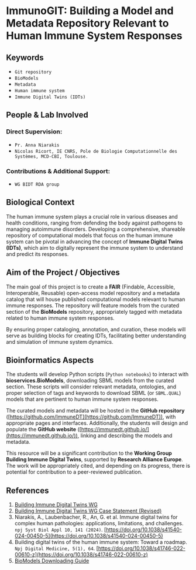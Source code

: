 # ImmunoGIT: Building a Model and Metadata Repository Relevant to Human Immune System Responses

## Keywords
- `Git repository`
- `BioModels`
- `Metadata`
- `Human immune system`
- `Immune Digital Twins (IDTs)`

## People & Lab Involved

### Direct Supervision:
- `Pr. Anna Niarakis`
- `Nicolas Ricort, IE CNRS, Pole de Biologie Computationnelle des Systèmes, MCD-CBI, Toulouse.`

### Contributions & Additional Support:
- `WG BIDT RDA group`

## Biological Context
The human immune system plays a crucial role in various diseases and health conditions, ranging from defending the body against pathogens to managing autoimmune disorders. Developing a comprehensive, shareable repository of computational models that focus on the human immune system can be pivotal in advancing the concept of **Immune Digital Twins (IDTs)**, which aim to digitally represent the immune system to understand and predict its responses.

## Aim of the Project / Objectives
The main goal of this project is to create a **FAIR** (Findable, Accessible, Interoperable, Reusable) open-access model repository and a metadata catalog that will house published computational models relevant to human immune responses. The repository will feature models from the curated section of the **BioModels** repository, appropriately tagged with metadata related to human immune system responses.

By ensuring proper cataloging, annotation, and curation, these models will serve as building blocks for creating IDTs, facilitating better understanding and simulation of immune system dynamics.

## Bioinformatics Aspects
The students will develop Python scripts (`Python notebooks`) to interact with **bioservices.BioModels**, downloading SBML models from the curated section. These scripts will consider relevant metadata, ontologies, and proper selection of tags and keywords to download SBML (or `SBML.QUAL`) models that are pertinent to human immune system responses.

The curated models and metadata will be hosted in the **GitHub repository** ([https://github.com/ImmuneDT](https://github.com/ImmuneDT)), with appropriate pages and interfaces. Additionally, the students will design and populate the **GitHub website** ([https://immunedt.github.io/](https://immunedt.github.io/)), linking and describing the models and metadata.

This resource will be a significant contribution to the **Working Group Building Immune Digital Twins**, supported by **Research Alliance Europe**. The work will be appropriately cited, and depending on its progress, there is potential for contribution to a peer-reviewed publication.

## References
1. [Building Immune Digital Twins WG](https://www.rd-alliance.org/groups/building-immune-digital-twins-wg/activity/)
2. [Building Immune Digital Twins WG Case Statement (Revised)](https://www.rd-alliance.org/wp-content/uploads/2024/03/Building-Immunge-Digital-Twins-WG_Case_Statement_Revised.pdf)
3. Niarakis, A., Laubenbacher, R., An, G. et al. Immune digital twins for complex human pathologies: applications, limitations, and challenges. `npj Syst Biol Appl 10, 141 (2024)`. [https://doi.org/10.1038/s41540-024-00450-5](https://doi.org/10.1038/s41540-024-00450-5)
4. Building digital twins of the human immune system: Toward a roadmap. `Npj Digital Medicine, 5(1), 64`. [https://doi.org/10.1038/s41746-022-00610-z](https://doi.org/10.1038/s41746-022-00610-z)
5. [BioModels Downloading Guide](https://sys-bio.github.io/libOmexMeta/docs-build/download_biomodels/download_biomodels.html)

